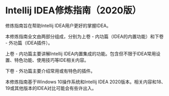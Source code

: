 # Intellij IDEA修炼指南（2020版）

修炼指南旨在帮助Intellij IDEA用户更好的掌握IDEA。

本修炼指南全文由两部分组成，分别为上卷 - 内功篇（IDEA的内置功能）和下卷 - 外功篇（IDEA插件）。

上卷 - 内功篇主要讲解Intellij IDEA内置集成的功能。包含但不限于IDEA常用设置、特色功能、使用技巧等IDE相关内容。

下卷 - 外功篇主要介绍常用或有特色的插件。


本修炼指南基于Windows 10操作系统和Intellij IDEA 2020版本。相关内容和18、19或其他版本的IDEA对比可能会有些许出入。